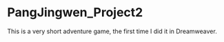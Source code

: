 # PangJingwen_Project2
This is a very short adventure game, the first time I did it in Dreamweaver.
